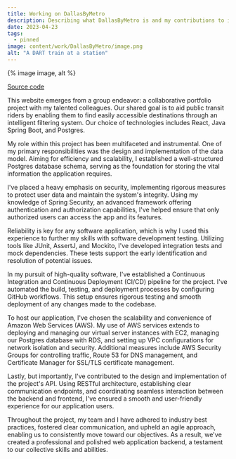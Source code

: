 ```yaml
---
title: Working on DallasByMetro
description: Describing what DallasByMetro is and my contributions to it.
date: 2023-04-23
tags:
  - pinned
image: content/work/DallasByMetro/image.png
alt: "A DART train at a station"
---
```


[comment]: # (feature image)
<div class="image-container">
  {% image image, alt %}
</div>

[Source code](https://github.com/DartExplore/dallas-by-metro-backend)

This website emerges from a group endeavor: a collaborative portfolio project with my talented colleagues. Our shared goal is to aid public transit riders by enabling them to find easily accessible destinations through an intelligent filtering system. Our choice of technologies includes React, Java Spring Boot, and Postgres.

My role within this project has been multifaceted and instrumental. One of my primary responsibilities was the design and implementation of the data model. Aiming for efficiency and scalability, I established a well-structured Postgres database schema, serving as the foundation for storing the vital information the application requires.

I've placed a heavy emphasis on security, implementing rigorous measures to protect user data and maintain the system's integrity. Using my knowledge of Spring Security, an advanced framework offering authentication and authorization capabilities, I've helped ensure that only authorized users can access the app and its features.

Reliability is key for any software application, which is why I used this experience to further my skills with software development testing. Utilizing tools like JUnit, AssertJ, and Mockito, I've developed integration tests and mock dependencies. These tests support the early identification and resolution of potential issues.

In my pursuit of high-quality software, I've established a Continuous Integration and Continuous Deployment (CI/CD) pipeline for the project. I've automated the build, testing, and deployment processes by configuring GitHub workflows. This setup ensures rigorous testing and smooth deployment of any changes made to the codebase.

To host our application, I've chosen the scalability and convenience of Amazon Web Services (AWS). My use of AWS services extends to deploying and managing our virtual server instances with EC2, managing our Postgres database with RDS, and setting up VPC configurations for network isolation and security. Additional measures include AWS Security Groups for controlling traffic, Route 53 for DNS management, and Certificate Manager for SSL/TLS certificate management.

Lastly, but importantly, I've contributed to the design and implementation of the project's API. Using RESTful architecture, establishing clear communication endpoints, and coordinating seamless interaction between the backend and frontend, I've ensured a smooth and user-friendly experience for our application users.

Throughout the project, my team and I have adhered to industry best practices, fostered clear communication, and upheld an agile approach, enabling us to consistently move toward our objectives. As a result, we've created a professional and polished web application backend, a testament to our collective skills and abilities.